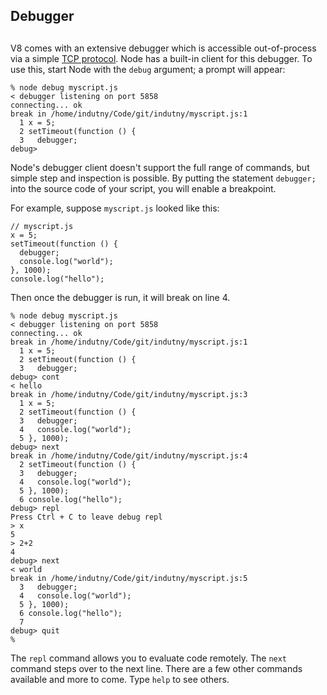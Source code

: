 ## Debugger

## 

V8 comes with an extensive debugger which is accessible out-of-process via a
simple [TCP protocol][0].
Node has a built-in client for this debugger. To use this, start Node with the
`debug` argument; a prompt will appear:

    % node debug myscript.js
    < debugger listening on port 5858
    connecting... ok
    break in /home/indutny/Code/git/indutny/myscript.js:1
      1 x = 5;
      2 setTimeout(function () {
      3   debugger;
    debug>

Node's debugger client doesn't support the full range of commands, but
simple step and inspection is possible. By putting the statement `debugger;`
into the source code of your script, you will enable a breakpoint.

For example, suppose `myscript.js` looked like this:

    // myscript.js
    x = 5;
    setTimeout(function () {
      debugger;
      console.log("world");
    }, 1000);
    console.log("hello");

Then once the debugger is run, it will break on line 4\.

    % node debug myscript.js
    < debugger listening on port 5858
    connecting... ok
    break in /home/indutny/Code/git/indutny/myscript.js:1
      1 x = 5;
      2 setTimeout(function () {
      3   debugger;
    debug> cont
    < hello
    break in /home/indutny/Code/git/indutny/myscript.js:3
      1 x = 5;
      2 setTimeout(function () {
      3   debugger;
      4   console.log("world");
      5 }, 1000);
    debug> next
    break in /home/indutny/Code/git/indutny/myscript.js:4
      2 setTimeout(function () {
      3   debugger;
      4   console.log("world");
      5 }, 1000);
      6 console.log("hello");
    debug> repl
    Press Ctrl + C to leave debug repl
    > x
    5
    > 2+2
    4
    debug> next
    < world
    break in /home/indutny/Code/git/indutny/myscript.js:5
      3   debugger;
      4   console.log("world");
      5 }, 1000);
      6 console.log("hello");
      7
    debug> quit
    %

The `repl` command allows you to evaluate code remotely. The `next` command
steps over to the next line. There are a few other commands available and more
to come. Type `help` to see others.


[0]: http://code.google.com/p/v8/wiki/DebuggerProtocol